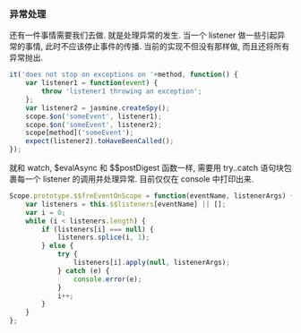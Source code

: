 ### 异常处理

还有一件事情需要我们去做. 就是处理异常的发生. 当一个 listener 做一些引起异常的事情, 此时不应该停止事件的传播. 当前的实现不但没有那样做, 而且还将所有异常抛出.

```js
it('does not stop on exceptions on '+method, function() {
    var listener1 = function(event) {
        throw 'listener1 throwing an exception';
    };
    var listener2 = jasmine.createSpy();
    scope.$on('someEvent', listener1);
    scope.$on('someEvent', listener2);
    scope[method]('someEvent');
    expect(listener2).toHaveBeenCalled();
});
```

就和 watch, $evalAsync 和 $$postDigest 函数一样, 需要用 try..catch 语句块包裹每一个 listener 的调用并处理异常. 目前仅仅在 console 中打印出来.

```js
Scope.prototype.$$freEventOnScope = function(eventName, listenerArgs) {
    var listeners = this.$$listeners[eventName] || [];
    var i = 0;
    while (i < listeners.length) {
        if (listeners[i] === null) {
            listeners.splice(i, 1);
        } else {
            try {
                listeners[i].apply(null, listenerArgs);
            } catch (e) {
                console.error(e);
            }
            i++;
        }
    }
};
```
